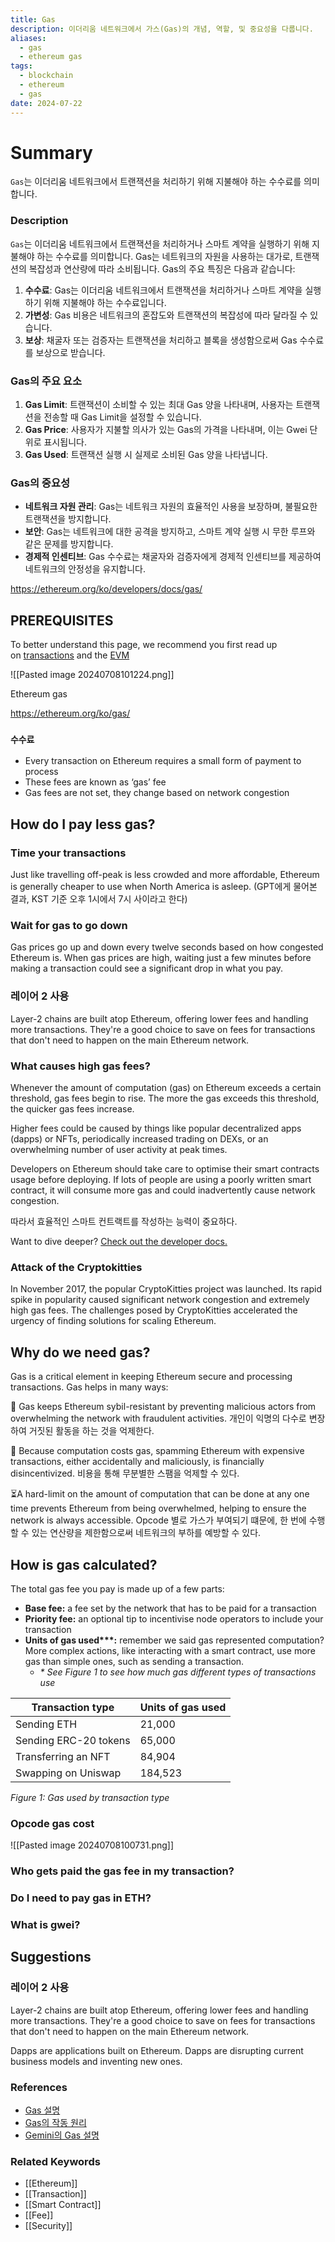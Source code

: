 ```yaml
---
title: Gas
description: 이더리움 네트워크에서 가스(Gas)의 개념, 역할, 및 중요성을 다룹니다.
aliases:
  - gas
  - ethereum gas
tags:
  - blockchain
  - ethereum
  - gas
date: 2024-07-22
---
```

# Summary

`Gas`는 이더리움 네트워크에서 트랜잭션을 처리하기 위해 지불해야 하는 수수료를 의미합니다.

### Description

`Gas`는 이더리움 네트워크에서 트랜잭션을 처리하거나 스마트 계약을 실행하기 위해 지불해야 하는 수수료를 의미합니다. Gas는 네트워크의 자원을 사용하는 대가로, 트랜잭션의 복잡성과 연산량에 따라 소비됩니다. Gas의 주요 특징은 다음과 같습니다:

1. **수수료**: Gas는 이더리움 네트워크에서 트랜잭션을 처리하거나 스마트 계약을 실행하기 위해 지불해야 하는 수수료입니다.
2. **가변성**: Gas 비용은 네트워크의 혼잡도와 트랜잭션의 복잡성에 따라 달라질 수 있습니다.
3. **보상**: 채굴자 또는 검증자는 트랜잭션을 처리하고 블록을 생성함으로써 Gas 수수료를 보상으로 받습니다.

### Gas의 주요 요소

1. **Gas Limit**: 트랜잭션이 소비할 수 있는 최대 Gas 양을 나타내며, 사용자는 트랜잭션을 전송할 때 Gas Limit을 설정할 수 있습니다.
2. **Gas Price**: 사용자가 지불할 의사가 있는 Gas의 가격을 나타내며, 이는 Gwei 단위로 표시됩니다.
3. **Gas Used**: 트랜잭션 실행 시 실제로 소비된 Gas 양을 나타냅니다.

### Gas의 중요성

- **네트워크 자원 관리**: Gas는 네트워크 자원의 효율적인 사용을 보장하며, 불필요한 트랜잭션을 방지합니다.
- **보안**: Gas는 네트워크에 대한 공격을 방지하고, 스마트 계약 실행 시 무한 루프와 같은 문제를 방지합니다.
- **경제적 인센티브**: Gas 수수료는 채굴자와 검증자에게 경제적 인센티브를 제공하여 네트워크의 안정성을 유지합니다.

https://ethereum.org/ko/developers/docs/gas/

## PREREQUISITES

To better understand this page, we recommend you first read up on [transactions](https://ethereum.org/ko/developers/docs/transactions/) and the [EVM](https://ethereum.org/ko/developers/docs/evm/)

![[Pasted image 20240708101224.png]]

Ethereum gas

https://ethereum.org/ko/gas/

### `수수료`

- Every transaction on Ethereum requires a small form of payment to process
- These fees are known as ‘gas’ fee
- Gas fees are not set, they change based on network congestion

## How do I pay less gas?

### Time your transactions

Just like travelling off-peak is less crowded and more affordable, Ethereum is generally cheaper to use when North America is asleep. (GPT에게 물어본 결과, KST 기준 오후 1시에서 7시 사이라고 한다)

### Wait for gas to go down

Gas prices go up and down every twelve seconds based on how congested Ethereum is. When gas prices are high, waiting just a few minutes before making a transaction could see a significant drop in what you pay.

### 레이어 2 사용

Layer-2 chains are built atop Ethereum, offering lower fees and handling more transactions. They're a good choice to save on fees for transactions that don't need to happen on the main Ethereum network.

### What causes high gas fees?

Whenever the amount of computation (gas) on Ethereum exceeds a certain threshold, gas fees begin to rise. The more the gas exceeds this threshold, the quicker gas fees increase.

Higher fees could be caused by things like popular decentralized apps (dapps) or NFTs, periodically increased trading on DEXs, or an overwhelming number of user activity at peak times.

Developers on Ethereum should take care to optimise their smart contracts usage before deploying. If lots of people are using a poorly written smart contract, it will consume more gas and could inadvertently cause network congestion.

따라서 효율적인 스마트 컨트랙트를 작성하는 능력이 중요하다.

Want to dive deeper? [Check out the developer docs.](https://ethereum.org/ko/developers/docs/gas/)

### Attack of the Cryptokitties

In November 2017, the popular CryptoKitties project was launched. Its rapid spike in popularity caused significant network congestion and extremely high gas fees. The challenges posed by CryptoKitties accelerated the urgency of finding solutions for scaling Ethereum.

## Why do we need gas?

Gas is a critical element in keeping Ethereum secure and processing transactions. Gas helps in many ways:

🪪 Gas keeps Ethereum sybil-resistant by preventing malicious actors from overwhelming the network with fraudulent activities.
개인이 익명의 다수로 변장하여 거짓된 활동을 하는 것을 억제한다.

💸 Because computation costs gas, spamming Ethereum with expensive transactions, either accidentally and maliciously, is financially disincentivized.
비용을 통해 무분별한 스팸을 억제할 수 있다.

⏳A hard-limit on the amount of computation that can be done at any one time prevents Ethereum from being overwhelmed, helping to ensure the network is always accessible.
Opcode 별로 가스가 부여되기 떄문에, 한 번에 수행할 수 있는 연산량을 제한함으로써 네트워크의 부하를 예방할 수 있다.

## How is gas calculated?

The total gas fee you pay is made up of a few parts:

- **Base fee:** a fee set by the network that has to be paid for a transaction
- **Priority fee:** an optional tip to incentivise node operators to include your transaction
- **Units of gas used\*\*\*:** remember we said gas represented computation? More complex actions, like interacting with a smart contract, use more gas than simple ones, such as sending a transaction.
  - _\* See Figure 1 to see how much gas different types of transactions use_

| Transaction type      | Units of gas used |
| --------------------- | ----------------- |
| Sending ETH           | 21,000            |
| Sending ERC-20 tokens | 65,000            |
| Transferring an NFT   | 84,904            |
| Swapping on Uniswap   | 184,523           |

_Figure 1: Gas used by transaction type_

### Opcode gas cost

![[Pasted image 20240708100731.png]]

### Who gets paid the gas fee in my transaction?

### Do I need to pay gas in ETH?

### What is gwei?

## Suggestions

### 레이어 2 사용

Layer-2 chains are built atop Ethereum, offering lower fees and handling more transactions. They're a good choice to save on fees for transactions that don't need to happen on the main Ethereum network.

Dapps are applications built on Ethereum. Dapps are disrupting current business models and inventing new ones.

### References

- [Gas 설명](https://en.wikipedia.org/wiki/Ethereum#Gas)
- [Gas의 작동 원리](https://ethereum.org/en/developers/docs/gas/)
- [Gemini의 Gas 설명](https://www.gemini.com/cryptopedia/search?query=gas)

### Related Keywords

- [[Ethereum]]
- [[Transaction]]
- [[Smart Contract]]
- [[Fee]]
- [[Security]]
